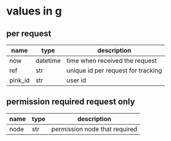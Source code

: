 # values in g

## per request
|name|type|description|
|--|--|--|
|now|datetime|time when received the request|
|ref|str|unique id per request for tracking|
|pink_id|str|user id

## permission required request only
|name|type|description|
|--|--|--|
|node|str|permission node that required|
